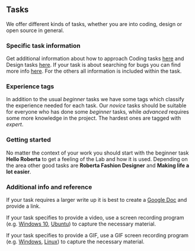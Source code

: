## Tasks

We offer different kinds of tasks, whether you are into coding, design or open source in general.

### Specific task information

Get additional information about how to approach Coding tasks [here](./coding.md) and Design tasks [here](./design.md).
If your task is about searching for bugs you can find more info [here](./quality_assurance.md).
For the others all information is included within the task.

### Experience tags

In addition to the usual *beginner* tasks we have some tags which classify the experience needed for each task.
Our *novice* tasks should be suitable for everyone who has done some *beginner* tasks, while *advanced* requires some more knowledge in the project.
The hardest ones are tagged with *expert*.

### Getting started

No matter the context of your work you should start with the beginner task **Hello Roberta** to get a feeling of the Lab and how it is used. Depending on the area other good tasks are **Roberta Fashion Designer** and **Making life a lot easier**.

### Additional info and reference

If your task requires a larger write up it is best to create a [Google Doc](https://www.google.com/docs/about/) and provide a link.

If your task specifies to provide a video, use a screen recording program (e.g. [Windows 10](https://betanews.com/2019/01/14/windows-10-screen-recorder-ultility/), [Ubuntu](https://www.omgubuntu.co.uk/2018/06/gnome-shell-screen-recorder-ubuntu)) to capture the necessary material.

If your task specifies to provide a GIF, use a GIF screen recording program (e.g. [Windows](https://www.screentogif.com/), [Linux](https://github.com/phw/peek)) to capture the necessary material.
